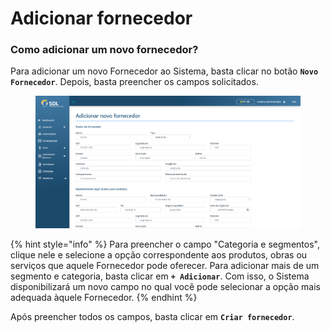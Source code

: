 # Adicionar fornecedor

### Como adicionar um novo fornecedor?

Para adicionar um novo Fornecedor ao Sistema, basta clicar no botão **`Novo Fornecedor`**. Depois, basta preencher os campos solicitados.

<figure><img src="../../../.gitbook/assets/new-forn (1).png" alt=""><figcaption></figcaption></figure>

{% hint style="info" %}
Para preencher o campo "Categoria e segmentos", clique nele e selecione a opção correspondente aos produtos, obras ou serviços que aquele Fornecedor pode oferecer. Para adicionar mais de um segmento e categoria, basta clicar em **`+ Adicionar`**. Com isso, o Sistema disponibilizará um novo campo no qual você pode selecionar a opção mais adequada àquele Fornecedor.
{% endhint %}

Após preencher todos os campos, basta clicar em **`Criar fornecedor`**.
